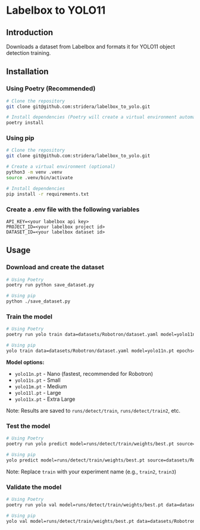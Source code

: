 # Labelbox to YOLO11

## Introduction

Downloads a dataset from Labelbox and formats it for YOLO11 object detection training.

## Installation

### Using Poetry (Recommended)

```bash
# Clone the repository
git clone git@github.com:stridera/labelbox_to_yolo.git

# Install dependencies (Poetry will create a virtual environment automatically)
poetry install
```

### Using pip

```bash
# Clone the repository
git clone git@github.com:stridera/labelbox_to_yolo.git

# Create a virtual environment (optional)
python3 -m venv .venv
source .venv/bin/activate

# Install dependencies
pip install -r requirements.txt
```

### Create a .env file with the following variables

```
API_KEY=<your labelbox api key>
PROJECT_ID=<your labelbox project id>
DATASET_ID=<your labelbox dataset id>
```

## Usage

### Download and create the dataset

```bash
# Using Poetry
poetry run python save_dataset.py

# Using pip
python ./save_dataset.py
```

### Train the model

```bash
# Using Poetry
poetry run yolo train data=datasets/Robotron/dataset.yaml model=yolo11n.pt epochs=3 imgsz=640 batch=16

# Using pip
yolo train data=datasets/Robotron/dataset.yaml model=yolo11n.pt epochs=3 imgsz=640 batch=16
```

**Model options:**
- `yolo11n.pt` - Nano (fastest, recommended for Robotron)
- `yolo11s.pt` - Small
- `yolo11m.pt` - Medium
- `yolo11l.pt` - Large
- `yolo11x.pt` - Extra Large

Note: Results are saved to `runs/detect/train`, `runs/detect/train2`, etc.

### Test the model

```bash
# Using Poetry
poetry run yolo predict model=runs/detect/train/weights/best.pt source=datasets/Robotron/images/ imgsz=640 conf=0.25

# Using pip
yolo predict model=runs/detect/train/weights/best.pt source=datasets/Robotron/images/ imgsz=640 conf=0.25
```

Note: Replace `train` with your experiment name (e.g., `train2`, `train3`)

### Validate the model

```bash
# Using Poetry
poetry run yolo val model=runs/detect/train/weights/best.pt data=datasets/Robotron/dataset.yaml

# Using pip
yolo val model=runs/detect/train/weights/best.pt data=datasets/Robotron/dataset.yaml
```
